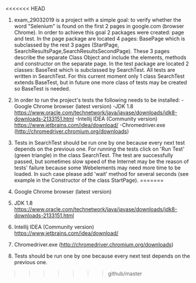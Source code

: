 <<<<<<< HEAD
1. exam_29032019 is a project with a simple goal: to verify whether the word "Selenium" is found on the first 2 pages in google.com (browser Chrome).
In order to achieve this goal 2 packages were created: page and test.
In the page package are located 4 pages: BasePage which is subclassed by the rest 3 pages (StartPage, SearchResultsPage,SearchResultsSecondPage). These 3 pages describe the separate Class Object and include the elements, methods and constructor on the separate page.
In the test package are located 2 classes: BaseTest which is subclassed by SearchTest. All tests are written in SearchTest. For this current moment only 1 class SearchTest extends BaseTest, but in future one more class of tests may be created so BaseTest is needed.

2. In order to run the project's tests the following needs to be installed:
-Google Chrome browser (latest version)
-JDK 1.8
https://www.oracle.com/technetwork/java/javase/downloads/jdk8-downloads-2133151.html
-Intellij IDEA (Community version)
https://www.jetbrains.com/idea/download/
-Chromedriver.exe (http://chromedriver.chromium.org/downloads)

3. Tests in SearchTest should be run one by one because every next test depends on the previous one. For running the tests click on 'Run Test' (green triangle) in the class SearchTest.
The test are successfully passed, but sometimes slow speed of the Internet may be the reason of tests' failure because some Webelements may need more time to be loaded. In such case please add 'wait' method for several seconds (see example in the Constructor of the class StartPage).
=======
1. Google Chrome browser (latest version)
2. JDK 1.8
https://www.oracle.com/technetwork/java/javase/downloads/jdk8-downloads-2133151.html
3. Intellij IDEA (Community version)
https://www.jetbrains.com/idea/download/
4. Chromedriver.exe (http://chromedriver.chromium.org/downloads)
5. Tests should be run one by one because every next test depends on the previous one.
>>>>>>> github/master
